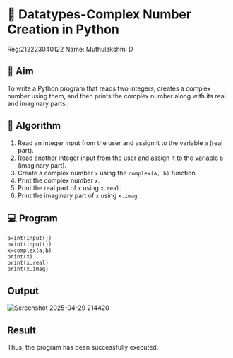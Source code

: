 # 🧮 Datatypes-Complex Number Creation in Python
Reg:212223040122
Name: Muthulakshmi D
## 🎯 Aim
To write a Python program that reads two integers, creates a complex number using them, and then prints the complex number along with its real and imaginary parts.

## 🧠 Algorithm
1. Read an integer input from the user and assign it to the variable `a` (real part).
2. Read another integer input from the user and assign it to the variable `b` (imaginary part).
3. Create a complex number `x` using the `complex(a, b)` function.
4. Print the complex number `x`.
5. Print the real part of `x` using `x.real`.
6. Print the imaginary part of `x` using `x.imag`.

## 💻 Program
```
a=int(input())
b=int(input())
x=complex(a,b)
print(x)
print(x.real)
print(x.imag)
```

## Output
![Screenshot 2025-04-29 214420](https://github.com/user-attachments/assets/ce9c624d-cfb4-489d-8c21-08c580d475b3)

## Result
Thus, the program has been successfully executed.
